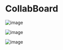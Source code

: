 # CollabBoard
![image](https://github.com/user-attachments/assets/68bf0016-5a8e-4a40-9dac-cac85e23b2d6)

![image](https://github.com/user-attachments/assets/c1e437d6-2c33-4c2d-9501-7f1e5d484127)

![image](https://github.com/user-attachments/assets/0e8f208a-3478-4d37-8d34-ab46dfa326cb)

